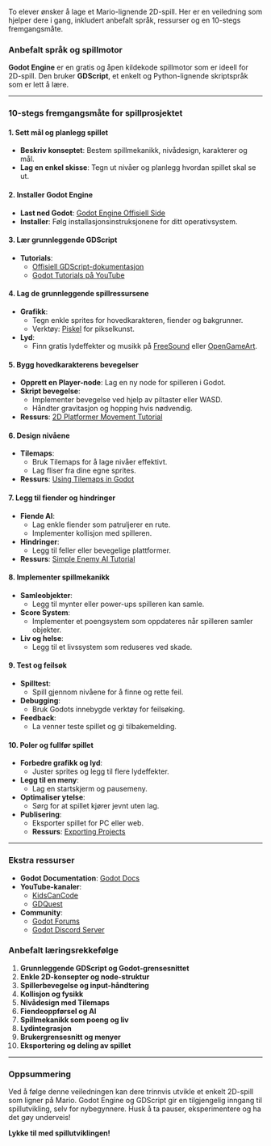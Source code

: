 To elever ønsker å lage et Mario-lignende 2D-spill. Her er en veiledning som hjelper dere i gang, inkludert anbefalt språk, ressurser og en 10-stegs fremgangsmåte.

### **Anbefalt språk og spillmotor**

**Godot Engine** er en gratis og åpen kildekode spillmotor som er ideell for 2D-spill. Den bruker **GDScript**, et enkelt og Python-lignende skriptspråk som er lett å lære.

---

### **10-stegs fremgangsmåte for spillprosjektet**

#### **1. Sett mål og planlegg spillet**

- **Beskriv konseptet**: Bestem spillmekanikk, nivådesign, karakterer og mål.
- **Lag en enkel skisse**: Tegn ut nivåer og planlegg hvordan spillet skal se ut.

#### **2. Installer Godot Engine**

- **Last ned Godot**: [Godot Engine Offisiell Side](https://godotengine.org/)
- **Installer**: Følg installasjonsinstruksjonene for ditt operativsystem.

#### **3. Lær grunnleggende GDScript**

- **Tutorials**:
  - [Offisiell GDScript-dokumentasjon](https://docs.godotengine.org/en/stable/getting_started/scripting/gdscript/gdscript_basics.html)
  - [Godot Tutorials på YouTube](https://www.youtube.com/watch?v=6JpPG3aGP5I)

#### **4. Lag de grunnleggende spillressursene**

- **Grafikk**:
  - Tegn enkle sprites for hovedkarakteren, fiender og bakgrunner.
  - Verktøy: [Piskel](https://www.piskelapp.com/) for pikselkunst.
- **Lyd**:
  - Finn gratis lydeffekter og musikk på [FreeSound](https://freesound.org/) eller [OpenGameArt](https://opengameart.org/).

#### **5. Bygg hovedkarakterens bevegelser**

- **Opprett en Player-node**: Lag en ny node for spilleren i Godot.
- **Skript bevegelse**:
  - Implementer bevegelse ved hjelp av piltaster eller WASD.
  - Håndter gravitasjon og hopping hvis nødvendig.
- **Ressurs**: [2D Platformer Movement Tutorial](https://kidscancode.org/godot_recipes/2d/platform_character/)

#### **6. Design nivåene**

- **Tilemaps**:
  - Bruk Tilemaps for å lage nivåer effektivt.
  - Lag fliser fra dine egne sprites.
- **Ressurs**: [Using Tilemaps in Godot](https://docs.godotengine.org/en/stable/tutorials/2d/using_tilemaps.html)

#### **7. Legg til fiender og hindringer**

- **Fiende AI**:
  - Lag enkle fiender som patruljerer en rute.
  - Implementer kollisjon med spilleren.
- **Hindringer**:
  - Legg til feller eller bevegelige plattformer.
- **Ressurs**: [Simple Enemy AI Tutorial](https://www.youtube.com/watch?v=D0q0QeQbw9U)

#### **8. Implementer spillmekanikk**

- **Samleobjekter**:
  - Legg til mynter eller power-ups spilleren kan samle.
- **Score System**:
  - Implementer et poengsystem som oppdateres når spilleren samler objekter.
- **Liv og helse**:
  - Legg til et livssystem som reduseres ved skade.

#### **9. Test og feilsøk**

- **Spilltest**:
  - Spill gjennom nivåene for å finne og rette feil.
- **Debugging**:
  - Bruk Godots innebygde verktøy for feilsøking.
- **Feedback**:
  - La venner teste spillet og gi tilbakemelding.

#### **10. Poler og fullfør spillet**

- **Forbedre grafikk og lyd**:
  - Juster sprites og legg til flere lydeffekter.
- **Legg til en meny**:
  - Lag en startskjerm og pausemeny.
- **Optimaliser ytelse**:
  - Sørg for at spillet kjører jevnt uten lag.
- **Publisering**:
  - Eksporter spillet for PC eller web.
  - **Ressurs**: [Exporting Projects](https://docs.godotengine.org/en/stable/getting_started/workflow/export/exporting_projects.html)

---

### **Ekstra ressurser**

- **Godot Documentation**: [Godot Docs](https://docs.godotengine.org/en/stable/)
- **YouTube-kanaler**:
  - [KidsCanCode](https://www.youtube.com/c/KidsCanCode)
  - [GDQuest](https://www.youtube.com/c/Gdquest)
- **Community**:
  - [Godot Forums](https://godotforums.org/)
  - [Godot Discord Server](https://discord.gg/godot)

### **Anbefalt læringsrekkefølge**

1. **Grunnleggende GDScript og Godot-grensesnittet**
2. **Enkle 2D-konsepter og node-struktur**
3. **Spillerbevegelse og input-håndtering**
4. **Kollisjon og fysikk**
5. **Nivådesign med Tilemaps**
6. **Fiendeoppførsel og AI**
7. **Spillmekanikk som poeng og liv**
8. **Lydintegrasjon**
9. **Brukergrensesnitt og menyer**
10. **Eksportering og deling av spillet**

---

### **Oppsummering**

Ved å følge denne veiledningen kan dere trinnvis utvikle et enkelt 2D-spill som ligner på Mario. Godot Engine og GDScript gir en tilgjengelig inngang til spillutvikling, selv for nybegynnere. Husk å ta pauser, eksperimentere og ha det gøy underveis!

**Lykke til med spillutviklingen!**